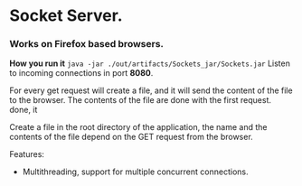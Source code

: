 # Socket Server.

### Works on Firefox based browsers.

**How you run it**
`java -jar ./out/artifacts/Sockets_jar/Sockets.jar`
Listen to incoming connections in port **8080**.

For every get request will create a file, and it will send the content of the file to the browser.
The contents of the file are done with the first request.
done, it

Create a file in the root directory of the application, the name and the contents of the file depend on the GET
request from the browser.


Features:
- Multithreading, support for multiple concurrent connections.
